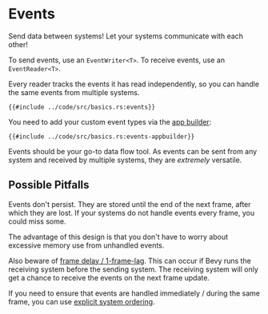 # Events

Send data between systems! Let your systems communicate with each other!

To send events, use an `EventWriter<T>`. To receive events, use an `EventReader<T>`.

Every reader tracks the events it has read independently, so you can handle the
same events from multiple systems.

```rust,no_run,noplayground
{{#include ../code/src/basics.rs:events}}
```

You need to add your custom event types via the [app builder](./app-builder.md):

```rust,no_run,noplayground
{{#include ../code/src/basics.rs:events-appbuilder}}
```

Events should be your go-to data flow tool. As events can be sent from any
system and received by multiple systems, they are *extremely* versatile.

## Possible Pitfalls

Events don't persist. They are stored until the end of the next frame, after
which they are lost. If your systems do not handle events every frame, you could
miss some.

The advantage of this design is that you don't have to worry about excessive
memory use from unhandled events.

Also beware of [frame delay / 1-frame-lag](../pitfalls/frame-delay.md). This can
occur if Bevy runs the receiving system before the sending system. The receiving
system will only get a chance to receive the events on the next frame update.

If you need to ensure that events are handled immediately / during the same frame,
you can use [explicit system ordering](./system-order.md).

